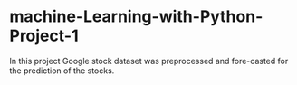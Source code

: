 # machine-Learning-with-Python-Project-1
In this project Google stock dataset was preprocessed and fore-casted for the prediction of the stocks. 
